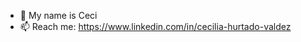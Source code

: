 - 👋 My name is Ceci 
- 📫 Reach me: https://www.linkedin.com/in/cecilia-hurtado-valdez

<!---
Duraznii/Duraznii is a ✨ special ✨ repository because its `README.md` (this file) appears on your GitHub profile.
You can click the Preview link to take a look at your changes.
--->
